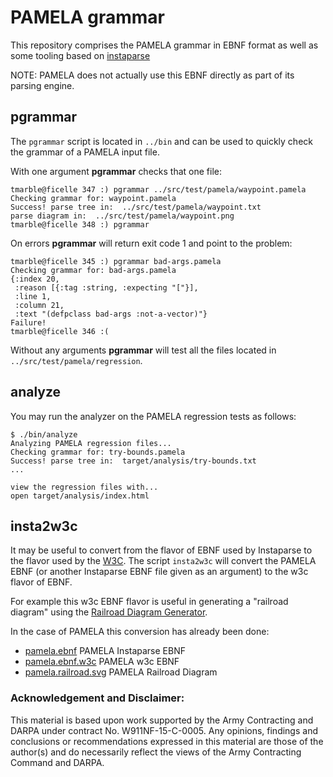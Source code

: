 PAMELA grammar
==============

This repository comprises the PAMELA grammar in EBNF format
as well as some tooling based on [instaparse](https://github.com/Engelberg/instaparse)

NOTE: PAMELA does not actually use this EBNF directly as
part of its parsing engine.

## pgrammar

The `pgrammar` script is located in `../bin` and can be used
to quickly check the grammar of a PAMELA input file.

With one argument **pgrammar** checks that one file:
````
tmarble@ficelle 347 :) pgrammar ../src/test/pamela/waypoint.pamela
Checking grammar for: waypoint.pamela
Success! parse tree in:  ../src/test/pamela/waypoint.txt
parse diagram in:  ../src/test/pamela/waypoint.png
tmarble@ficelle 348 :) pgrammar

````

On errors **pgrammar** will return exit code 1 and point to the problem:
````
tmarble@ficelle 345 :) pgrammar bad-args.pamela
Checking grammar for: bad-args.pamela
{:index 20,
 :reason [{:tag :string, :expecting "["}],
 :line 1,
 :column 21,
 :text "(defpclass bad-args :not-a-vector)"}
Failure!
tmarble@ficelle 346 :(
````

Without any arguments **pgrammar** will test all the files located
in `../src/test/pamela/regression`.

## analyze

You may run the analyzer on the PAMELA regression tests as follows:

````
$ ./bin/analyze
Analyzing PAMELA regression files...
Checking grammar for: try-bounds.pamela
Success! parse tree in:  target/analysis/try-bounds.txt
...

view the regression files with...
open target/analysis/index.html
````

## insta2w3c

It may be useful to convert from the flavor of EBNF used by
Instaparse to the flavor used by the [W3C](https://www.w3.org/TR/xquery/#EBNFNotation). The script `insta2w3c` will convert the PAMELA EBNF
(or another Instaparse EBNF file given as an argument)
to the w3c flavor of EBNF.

For example this w3c EBNF flavor is useful in generating
a "railroad diagram" using the
[Railroad Diagram Generator](http://www.bottlecaps.de/rr/ui).

In the case of PAMELA this conversion has already been done:

* [pamela.ebnf](resources/data/pamela.ebnf) PAMELA Instaparse EBNF
* [pamela.ebnf.w3c](resources/data/pamela.ebnf.w3c) PAMELA w3c EBNF
* [pamela.railroad.svg](https://raw.githubusercontent.com/dollabs/pamela/master/grammar/resources/data/pamela.railroad.svg) PAMELA Railroad Diagram

### Acknowledgement and Disclaimer:
This material is based upon work supported by the Army Contracting
and DARPA under contract No. W911NF-15-C-0005.
Any opinions, findings and conclusions or recommendations expressed
in this material are those of the author(s) and do necessarily reflect the
views of the Army Contracting Command and DARPA.
